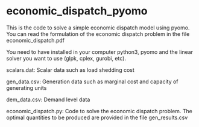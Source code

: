 # economic_dispatch_pyomo
This is the code to solve a simple economic dispatch model using pyomo. You can read the formulation of the economic dispatch problem in the file economic_dispatch.pdf

You need to have installed in your computer python3, pyomo and the linear solver you want to use (glpk, cplex, gurobi, etc).

scalars.dat: Scalar data such as load shedding cost

gen_data.csv: Generation data such as marginal cost and capacity of generating units

dem_data.csv: Demand level data

economic_dispatch.py: Code to solve the economic dispatch problem. The optimal quantities to be produced are provided in the file gen_results.csv
